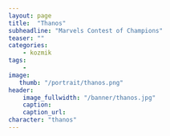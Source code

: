 ```yaml
---
layout: page
title:  "Thanos"
subheadline: "Marvels Contest of Champions"
teaser: ""
categories:
    - kozmik
tags:
    -
image:
   thumb: "/portrait/thanos.png"
header:
    image_fullwidth: "/banner/thanos.jpg"
    caption: 
    caption_url:  
character: "thanos"
---
```

